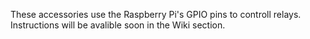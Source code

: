 
These accessories use the Raspberry Pi's GPIO pins to controll relays. Instructions will be avalible soon in the Wiki section.
